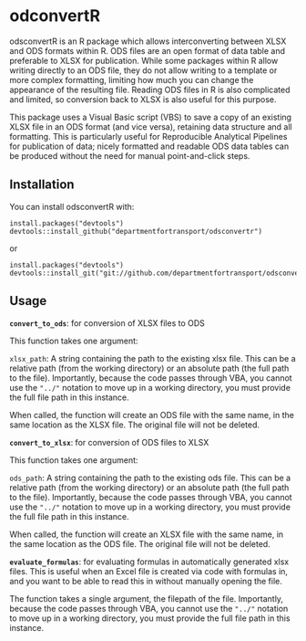 
# odconvertR

odsconvertR is an R package which allows interconverting between XLSX and ODS formats within R. ODS files are an open format of data table and preferable to XLSX for publication. While some packages within R allow writing directly to an ODS file, they do not allow writing to a template or more complex formatting, limiting how much you can change the appearance of the resulting file. Reading ODS files in R is also complicated and limited, so conversion back to XLSX is also useful for this purpose.

This package uses a Visual Basic script (VBS) to save a copy of an existing XLSX file in an ODS format (and vice versa), retaining data structure and all formatting. This is particularly useful for Reproducible Analytical Pipelines for publication of data; nicely formatted and readable ODS data tables can be produced without the need for manual point-and-click steps.

## Installation

You can install odsconvertR with:

    install.packages("devtools")
    devtools::install_github("departmentfortransport/odsconvertr")

or

    install.packages("devtools")
    devtools::install_git("git://github.com/departmentfortransport/odsconvertr.git")

## Usage

**`convert_to_ods`**: for conversion of XLSX files to ODS

This function takes one argument:

`xlsx_path`: A string containing the path to the existing xlsx file. This can be a relative path (from the working directory) or an absolute path (the full path to the file). Importantly, because the code passes through VBA, you cannot use the `"../"` notation to move up in a working directory, you must provide the full file path in this instance.

When called, the function will create an ODS file with the same name, in the same location as the XLSX file. The original file will not be deleted.

**`convert_to_xlsx`**: for conversion of ODS files to XLSX

This function takes one argument:

`ods_path`: A string containing the path to the existing ods file. This can be a relative path (from the working directory) or an absolute path (the full path to the file). Importantly, because the code passes through VBA, you cannot use the `"../"` notation to move up in a working directory, you must provide the full file path in this instance.

When called, the function will create an XLSX file with the same name, in the same location as the ODS file. The original file will not be deleted.

**`evaluate_formulas`**: for evaluating formulas in automatically generated xlsx files. This is useful when an Excel file is created via code with formulas in, and you want to be able to read this in without manually opening the file.

The function takes a single argument, the filepath of the file. Importantly, because the code passes through VBA, you cannot use the `"../"` notation to move up in a working directory, you must provide the full file path in this instance.


